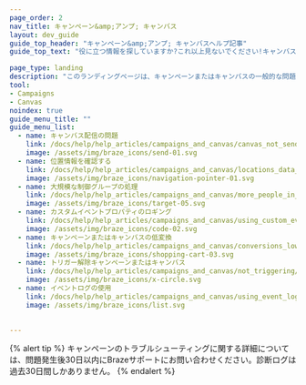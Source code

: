 ```yaml
---
page_order: 2
nav_title: キャンペーン&amp;アンプ; キャンバス
layout: dev_guide
guide_top_header: "キャンペーン&amp;アンプ; キャンバスヘルプ記事"
guide_top_text: "役に立つ情報を探していますか?これ以上見ないでください!キャンバスやキャンペーンのトラブルシューティングに役立つヘルプ記事をご覧ください。<br><br> ユーザー s を使用したエンゲージメントの構築および最適化の詳細については、<a href='/docs/user_guide/engagement_tools/campaigns/'>キャンペーン</a> および<a href='/docs/user_guide/engagement_tools/canvas/'>キャンバス</a> の記事を参照してください。"

page_type: landing
description: "このランディングページは、キャンペーンまたはキャンバスの一般的な問題に関連する記事を支援するためのホームページです。"
tool:
- Campaigns
- Canvas
noindex: true
guide_menu_title: ""
guide_menu_list:
  - name: キャンバス配信の問題
    link: /docs/help/help_articles/campaigns_and_canvas/canvas_not_sending/
    image: /assets/img/braze_icons/send-01.svg
  - name: 位置情報を確認する
    link: /docs/help/help_articles/campaigns_and_canvas/locations_data_in_campaigns/
    image: /assets/img/braze_icons/navigation-pointer-01.svg
  - name: 大規模な制御グループの処理
    link: /docs/help/help_articles/campaigns_and_canvas/more_people_in_control_group/
    image: /assets/img/braze_icons/target-05.svg
  - name: カスタムイベントプロパティのロギング
    link: /docs/help/help_articles/campaigns_and_canvas/using_custom_event_properties/
    image: /assets/img/braze_icons/code-02.svg
  - name: キャンペーンまたはキャンバスの低変換
    link: /docs/help/help_articles/campaigns_and_canvas/conversions_low/
    image: /assets/img/braze_icons/shopping-cart-03.svg
  - name: トリガー解除キャンペーンまたはキャンバス
    link: /docs/help/help_articles/campaigns_and_canvas/not_triggering/
    image: /assets/img/braze_icons/x-circle.svg
  - name: イベントログの使用
    link: /docs/help/help_articles/campaigns_and_canvas/using_event_logging/
    image: /assets/img/braze_icons/list.svg

    
---
```


{% alert tip %}
キャンペーンのトラブルシューティングに関する詳細については、問題発生後30日以内にBrazeサポートにお問い合わせください。診断ログは過去30日間しかありません。
{% endalert %}